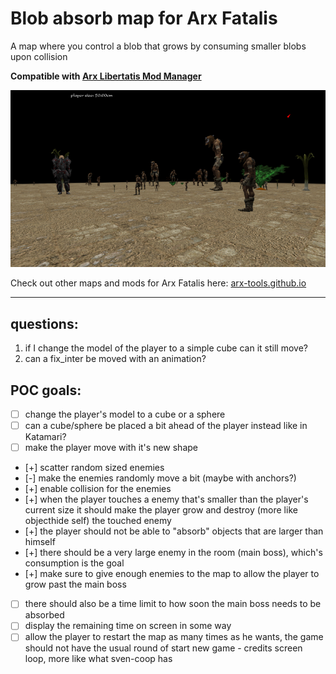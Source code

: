 # Blob absorb map for Arx Fatalis

A map where you control a blob that grows by consuming smaller blobs upon collision

**Compatible with
[Arx Libertatis Mod Manager](https://github.com/fredlllll/ArxLibertatisModManager)**

![Preview](preview.jpg?raw=true 'Preview')

Check out other maps and mods for Arx Fatalis here: [arx-tools.github.io](https://arx-tools.github.io/)

---

## questions:

1. if I change the model of the player to a simple cube can it still move?
2. can a fix_inter be moved with an animation?

## POC goals:

- [ ] change the player's model to a cube or a sphere
- [ ] can a cube/sphere be placed a bit ahead of the player instead like in Katamari?
- [ ] make the player move with it's new shape
- [+] scatter random sized enemies
- [-] make the enemies randomly move a bit (maybe with anchors?)
- [+] enable collision for the enemies
- [+] when the player touches a enemy that's smaller than the player's current size it should make the player grow and destroy (more like objecthide self) the touched enemy
- [+] the player should not be able to "absorb" objects that are larger than himself
- [+] there should be a very large enemy in the room (main boss), which's consumption is the goal
- [+] make sure to give enough enemies to the map to allow the player to grow past the main boss
- [ ] there should also be a time limit to how soon the main boss needs to be absorbed
- [ ] display the remaining time on screen in some way
- [ ] allow the player to restart the map as many times as he wants, the game should not have the usual round of start new game - credits screen loop, more like what sven-coop has
